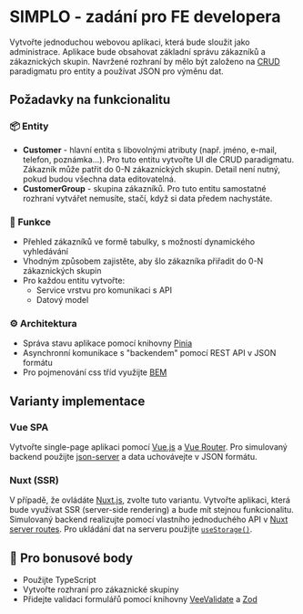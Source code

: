 # SIMPLO - zadání pro FE developera

Vytvořte jednoduchou webovou aplikaci, která bude sloužit jako administrace. Aplikace bude obsahovat základní správu zákazníků a zákaznických skupin.
Navržené rozhraní by mělo být založeno na [CRUD](https://www.codecademy.com/articles/what-is-crud) paradigmatu pro entity a používat JSON pro výměnu dat.

## Požadavky na funkcionalitu

### 📦 Entity
- **Customer** - hlavní entita s libovolnými atributy (např. jméno, e-mail, telefon, poznámka...).
                Pro tuto entitu vytvořte UI dle CRUD paradigmatu. Zákazník může patřit do 0-N zákaznických skupin.
                Detail není nutný, pokud budou všechna data editovatelná.
- **CustomerGroup** - skupina zákazníků. Pro tuto entitu samostatné rozhraní vytvářet nemusíte, stačí, když si data předem nachystáte.

### 🔧 Funkce
- Přehled zákazníků ve formě tabulky, s možností dynamického vyhledávání
- Vhodným způsobem zajistěte, aby šlo zákazníka přiřadit do 0-N zákaznických skupin
- Pro každou entitu vytvořte:
  - Service vrstvu pro komunikaci s API
  - Datový model

### ⚙️ Architektura
- Správa stavu aplikace pomocí knihovny [Pinia](https://pinia.vuejs.org/)
- Asynchronní komunikace s "backendem" pomocí REST API v JSON formátu
- Pro pojmenování css tříd využijte [BEM](https://getbem.com/introduction/)


## Varianty implementace

### Vue SPA
Vytvořte single-page aplikaci pomocí [Vue.js](https://vuejs.org) a [Vue Router](https://router.vuejs.org/). Pro simulovaný backend použijte [json-server](https://github.com/typicode/json-server)
a data uchovávejte v JSON formátu.

### Nuxt (SSR)
V případě, že ovládáte [Nuxt.js](https://nuxt.com), zvolte tuto variantu. Vytvořte aplikaci, která bude využívat SSR (server-side rendering)
a bude mít stejnou funkcionalitu. Simulovaný backend realizujte pomocí vlastního jednoduchého API v [Nuxt server routes](https://nuxt.com/docs/guide/directory-structure/server).
Pro ukládání dat na serveru použijte [`useStorage()`](https://nitro.build/guide/storage).


## 🎯 Pro bonusové body
 - Použijte TypeScript
 - Vytvořte rozhraní pro zákaznické skupiny
 - Přidejte validaci formulářů pomocí knihovny [VeeValidate](https://vee-validate.logaretm.com/v4/) a [Zod](https://zod.dev)
